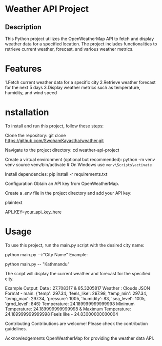 # Weather API Project


## Description

This Python project utilizes the OpenWeatherMap API to fetch and display weather data for a specified location. The project includes functionalities to retrieve current weather, forecast, and various weather metrics.


# Features

1.Fetch current weather data for a specific city
2.Retrieve weather forecast for the next 5 days
3.Display weather metrics such as temperature, humidity, and wind speed


# nstallation

To install and run this project, follow these steps:

Clone the repository:
  git clone https://github.com/SwohamKayastha/weather.git
  
Navigate to the project directory:
  cd weather-api-project
  
Create a virtual environment (optional but recommended):
  python -m venv venv
  source venv/bin/activate  # On Windows use `venv\Scripts\activate`
  
Install dependencies:
  pip install -r requirements.txt
  
Configuration
  Obtain an API key from OpenWeatherMap.

Create a .env file in the project directory and add your API key:

plaintext

API_KEY=your_api_key_here

# Usage
To use this project, run the main.py script with the desired city name:


python main.py -->"City Name"
Example:

python main.py -- "Kathmandu"

The script will display the current weather and forecast for the specified city.

Example Output:
Data : 27.708317 & 85.3205817
Weather : Clouds
JSON Format - main: {'temp': 297.34, 'feels_like': 297.98, 'temp_min': 297.34, 'temp_max': 297.34, 'pressure': 1005, 'humidity': 83, 'sea_level': 1005, 'grnd_level': 846}
Temperature: 24.189999999999998
Minimum Temperature: 24.189999999999998  &  Maximum Temperature: 24.189999999999998
Feels like - 24.83000000000004

Contributing
Contributions are welcome! Please check the contribution guidelines.

Acknowledgements
OpenWeatherMap for providing the weather data API.